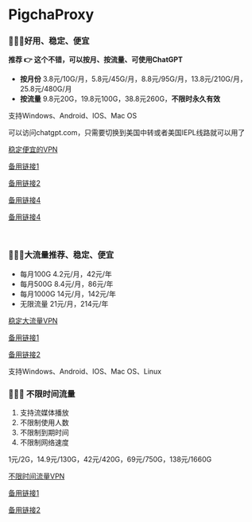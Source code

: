 # PigchaProxy
### 🚀🚀🚀好用、稳定、便宜

**推荐 👉 这个不错，可以按月、按流量、可使用ChatGPT**
- **按月份**  3.8元/10G/月，5.8元/45G/月，8.8元/95G/月，13.8元/210G/月，25.8元/480G/月
- **按流量**  9.8元20G，19.8元100G，38.8元260G，**不限时永久有效**

支持Windows、Android、IOS、Mac OS

可以访问chatgpt.com，只需要切换到美国中转或者美国IEPL线路就可以用了

[稳定便宜的VPN](http://b.m0w.cn/3FalsO)

[备用链接1](https://tinyurl.com/4r68czh8)

[备用链接2](https://monojson.com/s/KXfpT)

[备用链接4](http://d.m0w.cn/wrfev5)

[备用链接4](https://urldn.com/du1Fk)

<br/>

### 🍉🍉🍉大流量推荐、稳定、便宜

- 每月100G 4.2元/月，42元/年
- 每月500G 8.4元/月，86元/年
- 每月1000G 14元/月，142元/年
- 无限流量  21元/月，214元/年

[稳定大流量VPN](http://b.m0w.cn/gmN9Fx)

[备用链接1](https://monojson.com/s/BjldK)

[备用链接2](https://urldn.com/mS5rB)

支持Windows、Android、IOS、Mac OS、Linux

### 🎉🎉🎉 不限时间流量
1. 支持流媒体播放
2. 不限制使用人数
3. 不限制到期时间
4. 不限制网络速度

1元/2G，14.9元/130G，42元/420G，69元/750G，138元/1660G

[不限时间流量VPN](http://c.m0w.cn/pZ0C28)

[备用链接1](https://monojson.com/s/r253v)

[备用链接2](https://urldn.com/-pGr-)
